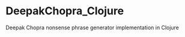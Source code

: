DeepakChopra_Clojure
====================

Deepak Chopra nonsense phrase generator implementation in Clojure
